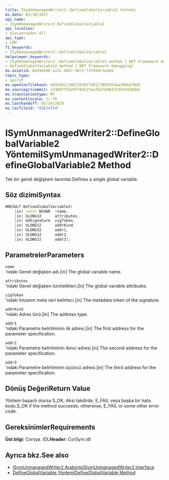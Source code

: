 ```yaml
---
title: ISymUnmanagedWriter2::DefineGlobalVariable2 Yöntemi
ms.date: 03/30/2017
api_name:
- ISymUnmanagedWriter2.DefineGlobalVariable2
api_location:
- diasymreader.dll
api_type:
- COM
f1_keywords:
- ISymUnmanagedWriter2::DefineGlobalVariable2
helpviewer_keywords:
- ISymUnmanagedWriter2::DefineGlobalVariable2 method [.NET Framework debugging]
- DefineGlobalVariable2 method [.NET Framework debugging]
ms.assetid: 04d569d6-a151-4957-9872-f3f694c3e4a9
topic_type:
- apiref
ms.openlocfilehash: ed3c841c34b71b30f740117899353aa289e478d5
ms.sourcegitcommit: 27db07ffb26f76912feefba7b884313547410db5
ms.translationtype: MT
ms.contentlocale: tr-TR
ms.lasthandoff: 05/19/2020
ms.locfileid: "83614714"
---
```

# <a name="isymunmanagedwriter2defineglobalvariable2-method"></a><span data-ttu-id="3f3e8-102">ISymUnmanagedWriter2::DefineGlobalVariable2 Yöntemi</span><span class="sxs-lookup"><span data-stu-id="3f3e8-102">ISymUnmanagedWriter2::DefineGlobalVariable2 Method</span></span>
<span data-ttu-id="3f3e8-103">Tek bir genel değişkeni tanımlar.</span><span class="sxs-lookup"><span data-stu-id="3f3e8-103">Defines a single global variable.</span></span>  
  
## <a name="syntax"></a><span data-ttu-id="3f3e8-104">Söz dizimi</span><span class="sxs-lookup"><span data-stu-id="3f3e8-104">Syntax</span></span>  
  
```cpp  
HRESULT DefineGlobalVariable2(  
    [in] const WCHAR  *name,  
    [in] ULONG32      attributes,  
    [in] mdSignature  sigToken,  
    [in] ULONG32      addrKind,  
    [in] ULONG32      addr1,  
    [in] ULONG32      addr2,  
    [in] ULONG32      addr3);  
```  
  
## <a name="parameters"></a><span data-ttu-id="3f3e8-105">Parametreler</span><span class="sxs-lookup"><span data-stu-id="3f3e8-105">Parameters</span></span>  
 `name`  
 <span data-ttu-id="3f3e8-106">'ndaki Genel değişken adı.</span><span class="sxs-lookup"><span data-stu-id="3f3e8-106">[in] The global variable name.</span></span>  
  
 `attributes`  
 <span data-ttu-id="3f3e8-107">'ndaki Genel değişken öznitelikleri.</span><span class="sxs-lookup"><span data-stu-id="3f3e8-107">[in] The global variable attributes.</span></span>  
  
 `sigToken`  
 <span data-ttu-id="3f3e8-108">'ndaki İmzanın meta veri belirteci.</span><span class="sxs-lookup"><span data-stu-id="3f3e8-108">[in] The metadata token of the signature.</span></span>  
  
 `addrKind`  
 <span data-ttu-id="3f3e8-109">'ndaki Adres türü.</span><span class="sxs-lookup"><span data-stu-id="3f3e8-109">[in] The address type.</span></span>  
  
 `addr1`  
 <span data-ttu-id="3f3e8-110">'ndaki Parametre belirtiminin ilk adresi.</span><span class="sxs-lookup"><span data-stu-id="3f3e8-110">[in] The first address for the parameter specification.</span></span>  
  
 `addr2`  
 <span data-ttu-id="3f3e8-111">'ndaki Parametre belirtiminin ikinci adresi.</span><span class="sxs-lookup"><span data-stu-id="3f3e8-111">[in] The second address for the parameter specification.</span></span>  
  
 `addr3`  
 <span data-ttu-id="3f3e8-112">'ndaki Parametre belirtiminin üçüncü adresi.</span><span class="sxs-lookup"><span data-stu-id="3f3e8-112">[in] The third address for the parameter specification.</span></span>  
  
## <a name="return-value"></a><span data-ttu-id="3f3e8-113">Dönüş Değeri</span><span class="sxs-lookup"><span data-stu-id="3f3e8-113">Return Value</span></span>  
 <span data-ttu-id="3f3e8-114">Yöntem başarılı olursa S_OK; Aksi takdirde, E_FAIL veya başka bir hata kodu.</span><span class="sxs-lookup"><span data-stu-id="3f3e8-114">S_OK if the method succeeds; otherwise, E_FAIL or some other error code.</span></span>  
  
## <a name="requirements"></a><span data-ttu-id="3f3e8-115">Gereksinimler</span><span class="sxs-lookup"><span data-stu-id="3f3e8-115">Requirements</span></span>  
 <span data-ttu-id="3f3e8-116">**Üst bilgi:** Corsya. IDL</span><span class="sxs-lookup"><span data-stu-id="3f3e8-116">**Header:** CorSym.idl</span></span>  
  
## <a name="see-also"></a><span data-ttu-id="3f3e8-117">Ayrıca bkz.</span><span class="sxs-lookup"><span data-stu-id="3f3e8-117">See also</span></span>

- [<span data-ttu-id="3f3e8-118">ISymUnmanagedWriter2 Arabirimi</span><span class="sxs-lookup"><span data-stu-id="3f3e8-118">ISymUnmanagedWriter2 Interface</span></span>](isymunmanagedwriter2-interface.md)
- [<span data-ttu-id="3f3e8-119">DefineGlobalVariable Yöntemi</span><span class="sxs-lookup"><span data-stu-id="3f3e8-119">DefineGlobalVariable Method</span></span>](isymunmanagedwriter-defineglobalvariable-method.md)
